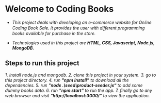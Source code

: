 # Welcome to Coding Books

 - *This project deals with developing an e-commerce website for Online Coding Book Sale. It provides the user with diﬀerent programming books available for purchase in the store.*
 
 - *Technologies used in this project are **HTML, CSS, Javascript,  Node.js, MongoDB.***


## Steps to run this project

 *1. install node.js and mongodb.
 2. clone this project in your system.
 3. go to this project directory.
 4. run **"npm install"** to download all the dependencies.
 5. run **"node .\seed\product-seeder.js"** to add some dummy books data.
 6. run **"npm start"** to run the app.
 7. finally go to any web browser and visit **"http://localhost:3000/"** to view
    the application.*
